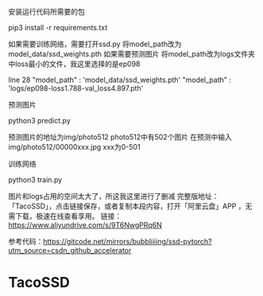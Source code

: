 
安装运行代码所需要的包

pip3 install -r requirements.txt



如果需要训练网络，需要打开ssd.py
将model_path改为model_data/ssd_weights.pth
如果需要预测图片
将model_path改为logs文件夹中loss最小的文件，我这里选择的是ep098

line 28
"model_path"        : 'model_data/ssd_weights.pth'
"model_path"        : 'logs/ep098-loss1.788-val_loss4.897.pth'



预测图片

python3 predict.py

预测图片的地址为img/photo512
photo512中有502个图片
在预测中输入img/photo512/00000xxx.jpg
xxx为0-501


训练网络

python3 train.py


图片和logs占用的空间太大了，所这我这里进行了删减
完整版地址：
「TacoSSD」，点击链接保存，或者复制本段内容，打开「阿里云盘」APP ，无需下载，极速在线查看享用。
链接：https://www.aliyundrive.com/s/9T6NwgPRq6N

参考代码：https://gitcode.net/mirrors/bubbliiiing/ssd-pytorch?utm_source=csdn_github_accelerator
# TacoSSD
